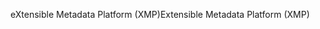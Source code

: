 <span data-ttu-id="a4a55-101">eXtensible Metadata Platform (XMP)</span><span class="sxs-lookup"><span data-stu-id="a4a55-101">Extensible Metadata Platform (XMP)</span></span>